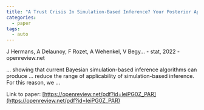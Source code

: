 ```yaml
---
title: "A Trust Crisis In Simulation-Based Inference? Your Posterior Approximations Can Be Unfaithful"
categories:
  - paper
tags:
  - auto
---
```

J Hermans, A Delaunoy, F Rozet, A Wehenkel, V Begy… - stat, 2022 - openreview.net

… showing that current Bayesian simulation-based inference algorithms can produce … reduce the range of applicability of simulation-based inference. For this reason, we …

Link to paper: [https://openreview.net/pdf?id=leiPG0Z_PAR](https://openreview.net/pdf?id=leiPG0Z_PAR)
